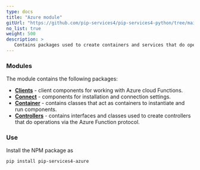 ```yaml
---
type: docs
title: "Azure module"
gitUrl: "https://github.com/pip-services4/pip-services4-python/tree/main/pip-services4-azure-python"
no_list: true
weight: 500
description: > 
   Contains packages used to create containers and services that do operations via the Azure Function protocol.
---
```



### Modules

The module contains the following packages:

- [**Clients**](clients) - client components for working with Azure cloud Functions.
- [**Connect**](connect) - components for installation and connection settings.
- [**Container**](containers) - contains classes that act as containers to instantiate and run components.
- [**Controllers**](controllers) - contains interfaces and classes used to create controllers that do operations via the Azure Function protocol.


### Use

Install the NPM package as
```bash
pip install pip-services4-azure
```


